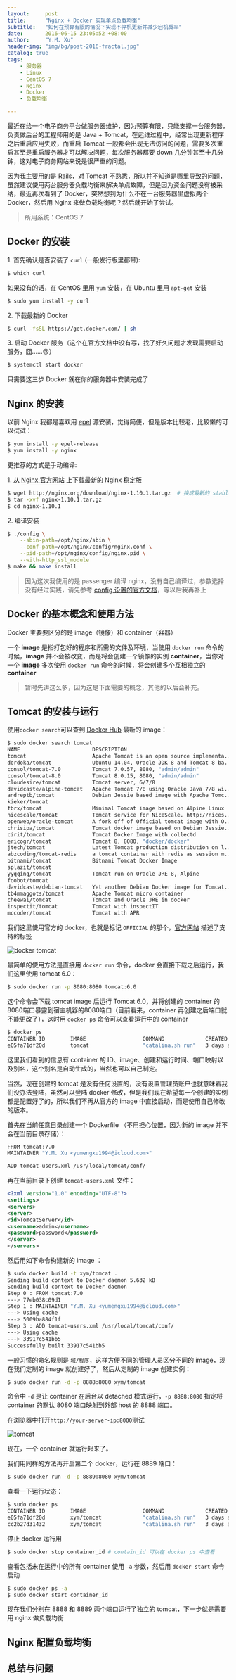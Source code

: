 ```yaml
---
layout:     post
title:      "Nginx + Docker 实现单点负载均衡"
subtitle:   "如何在预算有限的情况下实现不停机更新并减少宕机概率"
date:       2016-06-15 23:05:52 +08:00
author:     "Y.M. Xu"
header-img: "img/bg/post-2016-fractal.jpg"
catalog: true
tags:
    - 服务器
    - Linux
    - CentOS 7
    - Nginx
    - Docker
    - 负载均衡

---
```


最近在给一个电子商务平台做服务器维护，因为预算有限，只能支撑一台服务器，负责做后台的工程师用的是 Java + Tomcat，在运维过程中，经常出现更新程序之后重启应用失败，而重启 Tomcat 一般都会出现无法访问的问题，需要多次重启甚至是重启服务器才可以解决问题，每次服务器都要 down 几分钟甚至十几分钟，这对电子商务网站来说是很严重的问题。

因为我主要用的是 Rails，对 Tomcat 不熟悉，所以并不知道是哪里导致的问题，虽然建议使用两台服务器负载均衡来解决单点故障，但是因为资金问题没有被采纳，最近再次看到了 Docker，突然想到为什么不在一台服务器里虚拟两个 Docker，然后用 Nginx 来做负载均衡呢？然后就开始了尝试。

> 所用系统：CentOS 7

## Docker 的安装

1\. 首先确认是否安装了 `curl` (一般发行版里都带):

```bash
$ which curl
```
如果没有的话，在 CentOS 里用 `yum` 安装，在 Ubuntu 里用 `apt-get` 安装

```bash
$ sudo yum install -y curl
```

2\. 下载最新的 Docker

```bash
$ curl -fsSL https://get.docker.com/ | sh
```

3\. 启动 Docker 服务（这个在官方文档中没有写，找了好久问题才发现需要启动服务，囧……😢）
	
```bash
$ systemctl start docker
```

只需要这三步 Docker 就在你的服务器中安装完成了


## Nginx 的安装

以前 Nginx 我都是喜欢用 [epel](https://fedoraproject.org/wiki/EPEL/zh-cn) 源安装，觉得简便，但是版本比较老，比较懒的可以试试：

```bash
$ yum install -y epel-release
$ yum install -y nginx
```

更推荐的方式是手动编译:

1\. 从 [Nginx 官方网站](http://nginx.org/en/download.html) 上下载最新的 Nginx 稳定版

```bash
$ wget http://nginx.org/download/nginx-1.10.1.tar.gz  # 换成最新的 stable 版本号
$ tar -xvf nginx-1.10.1.tar.gz
$ cd nginx-1.10.1
```
2\. 编译安装

``` bash
$ ./config \
	--sbin-path=/opt/nginx/sbin \
    --conf-path=/opt/nginx/config/nginx.conf \
    --pid-path=/opt/nginx/config/nginx.pid \
    --with-http_ssl_module
$ make && make install
```

> 因为这次我使用的是 passenger 编译 nginx，没有自己编译过，参数选择没有经过实践，请先参考 [config 设置的官方文档](http://nginx.org/en/docs/configure.html)，等以后我再补上

## Docker 的基本概念和使用方法

Docker 主要要区分的是 image（镜像）和 container（容器）

一个 __image__ 是指打包好的程序和所需的文件及环境，当使用 `docker run` 命令的时候，__image__ 并不会被改变，而是将会创建一个镜像的实例 __container__，当你对一个 __image__ 多次使用 `docker run` 命令的时候，将会创建多个互相独立的 __container__

>暂时先讲这么多，因为这是下面需要的概念，其他的以后会补充。

## Tomcat 的安装与运行

使用`docker search`可以查到 [Docker Hub](https://hub.docker.com/) 最新的 image：

```bash
$ sudo docker search tomcat
NAME                       DESCRIPTION                                     STARS     OFFICIAL   AUTOMATED
tomcat                     Apache Tomcat is an open source implementa...   733       [OK]       
dordoka/tomcat             Ubuntu 14.04, Oracle JDK 8 and Tomcat 8 ba...   19                   [OK]
consol/tomcat-7.0          Tomcat 7.0.57, 8080, "admin/admin"              16                   [OK]
consol/tomcat-8.0          Tomcat 8.0.15, 8080, "admin/admin"              14                   [OK]
cloudesire/tomcat          Tomcat server, 6/7/8                            8                    [OK]
davidcaste/alpine-tomcat   Apache Tomcat 7/8 using Oracle Java 7/8 wi...   6                    [OK]
andreptb/tomcat            Debian Jessie based image with Apache Tomc...   4                    [OK]
kieker/tomcat                                                              2                    [OK]
fbrx/tomcat                Minimal Tomcat image based on Alpine Linux      2                    [OK]
nicescale/tomcat           Tomcat service for NiceScale. http://nices...   1                    [OK]
openweb/oracle-tomcat      A fork off of Official tomcat image with O...   1                    [OK]
chrisipa/tomcat            Tomcat docker image based on Debian Jessie...   1                    [OK]
cirit/tomcat               Tomcat Docker Image with collectd               1                    [OK]
ericogr/tomcat             Tomcat 8, 8080, "docker/docker"                 1                    [OK]
jtech/tomcat               Latest Tomcat production distribution on l...   1                    [OK]
abzcoding/tomcat-redis     a tomcat container with redis as session m...   1                    [OK]
bitnami/tomcat             Bitnami Tomcat Docker Image                     0                    [OK]
splazit/tomcat                                                             0                    [OK]
yyqqing/tomcat             Tomcat run on Oracle JRE 8, Alpine              0                    [OK]
foobot/tomcat                                                              0                    [OK]
davidcaste/debian-tomcat   Yet another Debian Docker image for Tomcat...   0                    [OK]
tb4mmaggots/tomcat         Apache Tomcat micro container                   0                    [OK]
cheewai/tomcat             Tomcat and Oracle JRE in docker                 0                    [OK]
inspectit/tomcat           Tomcat with inspectIT                           0                    [OK]
mccoder/tomcat             Tomcat with APR                                 0                    [OK]
```
我们这里使用官方的 docker，也就是标记 `OFFICIAL` 的那个，[官方网站](https://hub.docker.com/_/tomcat/) 描述了支持的标签

![docker tomcat](/img/post/2016-06-15-docker/docker-tomcat.png)

最简单的使用方法是直接用 `docker run` 命令，docker 会直接下载之后运行，我们这里使用 tomcat 6.0：

```bash
$ sudo docker run -p 8080:8080 tomcat:6.0
```

这个命令会下载 tomcat image 后运行 Tomcat 6.0，并将创建的 container 的8080端口暴露到宿主机器的8080端口（目前看来，container 再创建之后端口就不能更改了），这时用 `docker ps` 命令可以查看运行中的 container

```bash
$ docker ps
CONTAINER ID        IMAGE                  COMMAND             CREATED             STATUS              PORTS                    NAMES
e05fa71df20d        tomcat                 "catalina.sh run"   3 days ago          Up 3 days           0.0.0.0:8080->8080/tcp   nauseous_liskov
```

这里我们看到的信息有 container 的 ID、image、创建和运行时间、端口映射以及别名，这个别名是自动生成的，当然也可以自己制定。

当然，现在创建的 tomcat 是没有任何设置的，没有设置管理员账户也就意味着我们没办法登陆，虽然可以登陆 docker 修改，但是我们现在希望每一个创建的实例都是配置好了的，所以我们不再从官方的 image 中直接启动，而是使用自己修改的版本。

首先在当前任意目录创建一个 Dockerfile （不用担心位置，因为新的 image 并不会在当前目录存储）：

```bash
FROM tomcat:7.0
MAINTAINER "Y.M. Xu <yumengxu1994@icloud.com>"

ADD tomcat-users.xml /usr/local/tomcat/conf/
```
再在当前目录下创建 `tomcat-users.xml` 文件：

```xml
<?xml version="1.0" encoding="UTF-8"?>
<settings>
<servers> 
<server>
<id>TomcatServer</id>
<username>admin</username>
<password>password</password>
</server> 
</servers>
```


然后用如下命令构建新的 image ：

```bash
$ sudo docker build -t xym/tomcat .
Sending build context to Docker daemon 5.632 kB
Sending build context to Docker daemon 
Step 0 : FROM tomcat:7.0
---> 77eb038c09d1
Step 1 : MAINTAINER "Y.M. Xu <yumengxu1994@icloud.com>"
---> Using cache
---> 5009ba884f1f
Step 3 : ADD tomcat-users.xml /usr/local/tomcat/conf/
---> Using cache
---> 33917c541bb5
Successfully built 33917c541bb5
```

一般习惯的命名规则是 `域/程序`，这样方便不同的管理人员区分不同的 image，现在我们定制的 image 就创建好了，然后从定制的 image 创建实例：

```bash
$ sudo docker run -d -p 8888:8080 xym/tomcat
```

命令中 `-d` 是让 container 在后台以 detached 模式运行，`-p 8888:8080` 指定将 container 的默认 8080 端口映射到外部 host 的 8888 端口。

在浏览器中打开`http://your-server-ip:8000`测试

![tomcat](/img/post/2016-06-15-docker/tomcat-admin.jpg)

现在，一个 container 就运行起来了。

我们用同样的方法再开启第二个 docker，运行在 8889 端口：

```bash
$ sudo docker run -d -p 8889:8080 xym/tomcat
```

查看一下运行状态：
```bash
$ sudo docker ps
CONTAINER ID        IMAGE                  COMMAND             CREATED             STATUS              PORTS                    NAMES
e05fa71df20d        xym/tomcat             "catalina.sh run"   3 days ago          Up 3 days           0.0.0.0:8889->8080/tcp   nauseous_liskov
cc2b27d31432        xym/tomcat             "catalina.sh run"   3 days ago          Up 3 days           0.0.0.0:8888->8080/tcp   determined_heisenberg
```

停止 docker 运行用

```bash
$ sudo docker stop container_id # contain_id 可以在 docker ps 中查看
```

查看包括未在运行中的所有 container 使用 `-a` 参数，然后用 `docker start` 命令启动

```bash
$ sudo docker ps -a
$ sudo docker start container_id
```

现在我们分别在 8888 和 8889 两个端口运行了独立的 tomcat，下一步就是需要用 nginx 做负载均衡

## Nginx 配置负载均衡




## 总结与问题






